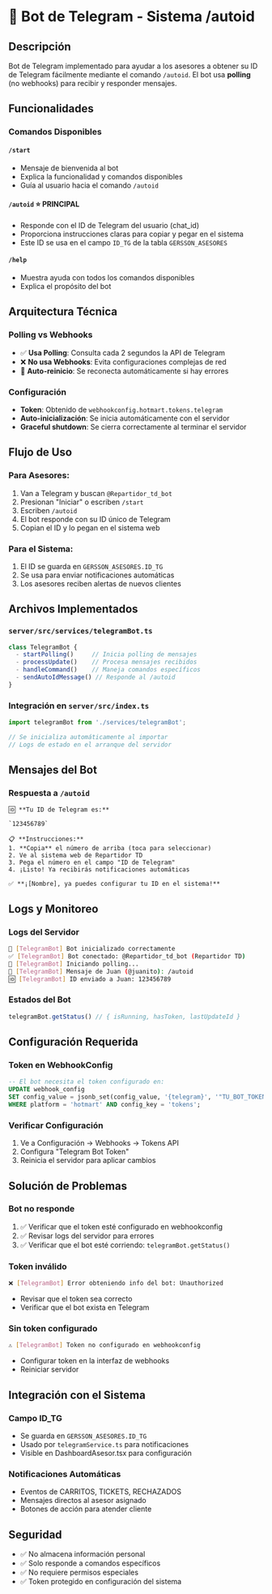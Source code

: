 # 🤖 Bot de Telegram - Sistema /autoid

## Descripción

Bot de Telegram implementado para ayudar a los asesores a obtener su ID de Telegram fácilmente mediante el comando `/autoid`. El bot usa **polling** (no webhooks) para recibir y responder mensajes.

## Funcionalidades

### Comandos Disponibles

#### `/start`
- Mensaje de bienvenida al bot
- Explica la funcionalidad y comandos disponibles
- Guía al usuario hacia el comando `/autoid`

#### `/autoid` ⭐ **PRINCIPAL**
- Responde con el ID de Telegram del usuario (chat_id)
- Proporciona instrucciones claras para copiar y pegar en el sistema
- Este ID se usa en el campo `ID_TG` de la tabla `GERSSON_ASESORES`

#### `/help`
- Muestra ayuda con todos los comandos disponibles
- Explica el propósito del bot

## Arquitectura Técnica

### Polling vs Webhooks
- ✅ **Usa Polling**: Consulta cada 2 segundos la API de Telegram
- ❌ **No usa Webhooks**: Evita configuraciones complejas de red
- 🔄 **Auto-reinicio**: Se reconecta automáticamente si hay errores

### Configuración
- **Token**: Obtenido de `webhookconfig.hotmart.tokens.telegram`
- **Auto-inicialización**: Se inicia automáticamente con el servidor
- **Graceful shutdown**: Se cierra correctamente al terminar el servidor

## Flujo de Uso

### Para Asesores:
1. Van a Telegram y buscan `@Repartidor_td_bot`
2. Presionan "Iniciar" o escriben `/start`
3. Escriben `/autoid`
4. El bot responde con su ID único de Telegram
5. Copian el ID y lo pegan en el sistema web

### Para el Sistema:
1. El ID se guarda en `GERSSON_ASESORES.ID_TG`
2. Se usa para enviar notificaciones automáticas
3. Los asesores reciben alertas de nuevos clientes

## Archivos Implementados

### `server/src/services/telegramBot.ts`
```typescript
class TelegramBot {
  - startPolling()     // Inicia polling de mensajes
  - processUpdate()    // Procesa mensajes recibidos
  - handleCommand()    // Maneja comandos específicos
  - sendAutoIdMessage() // Responde al /autoid
}
```

### Integración en `server/src/index.ts`
```typescript
import telegramBot from './services/telegramBot';

// Se inicializa automáticamente al importar
// Logs de estado en el arranque del servidor
```

## Mensajes del Bot

### Respuesta a `/autoid`
```
🆔 **Tu ID de Telegram es:**

`123456789`

📋 **Instrucciones:**
1. **Copia** el número de arriba (toca para seleccionar)
2. Ve al sistema web de Repartidor TD
3. Pega el número en el campo "ID de Telegram"
4. ¡Listo! Ya recibirás notificaciones automáticas

✅ **¡[Nombre], ya puedes configurar tu ID en el sistema!**
```

## Logs y Monitoreo

### Logs del Servidor
```bash
🤖 [TelegramBot] Bot inicializado correctamente
✅ [TelegramBot] Bot conectado: @Repartidor_td_bot (Repartidor TD)
🔄 [TelegramBot] Iniciando polling...
📨 [TelegramBot] Mensaje de Juan (@juanito): /autoid
🆔 [TelegramBot] ID enviado a Juan: 123456789
```

### Estados del Bot
```typescript
telegramBot.getStatus() // { isRunning, hasToken, lastUpdateId }
```

## Configuración Requerida

### Token en WebhookConfig
```sql
-- El bot necesita el token configurado en:
UPDATE webhook_config 
SET config_value = jsonb_set(config_value, '{telegram}', '"TU_BOT_TOKEN"')
WHERE platform = 'hotmart' AND config_key = 'tokens';
```

### Verificar Configuración
1. Ve a Configuración → Webhooks → Tokens API
2. Configura "Telegram Bot Token"
3. Reinicia el servidor para aplicar cambios

## Solución de Problemas

### Bot no responde
1. ✅ Verificar que el token esté configurado en webhookconfig
2. ✅ Revisar logs del servidor para errores
3. ✅ Verificar que el bot esté corriendo: `telegramBot.getStatus()`

### Token inválido
```bash
❌ [TelegramBot] Error obteniendo info del bot: Unauthorized
```
- Revisar que el token sea correcto
- Verificar que el bot exista en Telegram

### Sin token configurado
```bash
⚠️ [TelegramBot] Token no configurado en webhookconfig
```
- Configurar token en la interfaz de webhooks
- Reiniciar servidor

## Integración con el Sistema

### Campo ID_TG
- Se guarda en `GERSSON_ASESORES.ID_TG`
- Usado por `telegramService.ts` para notificaciones
- Visible en DashboardAsesor.tsx para configuración

### Notificaciones Automáticas
- Eventos de CARRITOS, TICKETS, RECHAZADOS
- Mensajes directos al asesor asignado
- Botones de acción para atender cliente

## Seguridad

- ✅ No almacena información personal
- ✅ Solo responde a comandos específicos
- ✅ No requiere permisos especiales
- ✅ Token protegido en configuración del sistema
